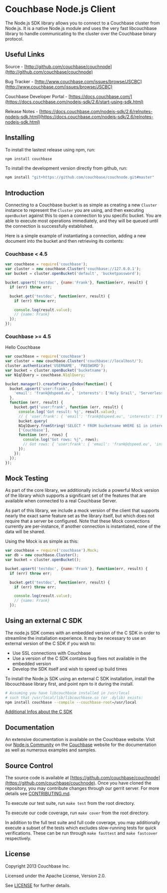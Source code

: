 # Couchbase Node.js Client

The Node.js SDK library allows you to connect to a Couchbase cluster from 
Node.js. It is a native Node.js module and uses the very fast libcouchbase 
library to handle communicating to the cluster over the Couchbase binary
protocol.


## Useful Links

Source - [http://github.com/couchbase/couchnode](http://github.com/couchbase/couchnode)

Bug Tracker - [http://www.couchbase.com/issues/browse/JSCBC](http://www.couchbase.com/issues/browse/JSCBC)

Couchbase Developer Portal - [https://docs.couchbase.com/](https://docs.couchbase.com/nodejs-sdk/2.6/start-using-sdk.html)

Release Notes - [https://docs.couchbase.com/nodejs-sdk/2.6/relnotes-nodejs-sdk.html](https://docs.couchbase.com/nodejs-sdk/2.6/relnotes-nodejs-sdk.html)

## Installing

To install the lastest release using npm, run:
```bash
npm install couchbase
```

To install the development version directly from github, run:
```bash
npm install "git+https://github.com/couchbase/couchnode.git#master"
```


## Introduction

Connecting to a Couchbase bucket is as simple as creating a new `Cluster` 
instance to represent the `Cluster` you are using, and then executing
`openBucket` against this to open a connection to you specific bucket.  You
are able to execute most operations immediately, and they will be queued
until the connection is successfully established.

Here is a simple example of instantiating a connection, adding a new document
into the bucket and then retrieving its contents:

### Couchbase < 4.5
```javascript
var couchbase = require('couchbase');
var cluster = new couchbase.Cluster('couchbase://127.0.0.1');
var bucket = cluster.openBucket('default', 'bucketpassword');

bucket.upsert('testdoc', {name:'Frank'}, function(err, result) {
  if (err) throw err;

  bucket.get('testdoc', function(err, result) {
    if (err) throw err;

    console.log(result.value);
    // {name: Frank}
  });
});
```

### Couchbase >= 4.5

Hello Couchbase
```js
var couchbase = require('couchbase')
var cluster = new couchbase.Cluster('couchbase://localhost/');
cluster.authenticate('USERNAME', 'PASSWORD');
var bucket = cluster.openBucket('bucketname');
var N1qlQuery = couchbase.N1qlQuery;

bucket.manager().createPrimaryIndex(function() {
  bucket.upsert('user:frank', {
    'email': 'frank@dspeed.eu', 'interests': ['Holy Grail', 'Serverless', 'Couchbase', 'JavaScript']
  },
  function (err, result) {
    bucket.get('user:frank', function (err, result) {
      console.log('Got result: %j', result.value);
      // { 'user:frank': { 'email': 'frank@dspeed.eu', 'interests': ['Holy Grail', 'Serverless', 'Couchbase', 'JavaScript'] }
      bucket.query(
      N1qlQuery.fromString('SELECT * FROM bucketname WHERE $1 in interests LIMIT 1'),
      ['Couchbase'],
      function (err, rows) {
        console.log("Got rows: %j", rows);
        // Got rows: { 'user:frank': { 'email': 'frank@dspeed.eu', 'interests': ['Holy Grail', 'Serverless', 'Couchbase', 'JavaScript'] }
      });
    });
  });
});
```


## Mock Testing

As part of the core library, we additionally include a powerful Mock version
of the library which supports a significant set of the features that are
available when connected to a real Couchbase Server.

As part of this library, we include a mock version of the client that supports
nearly the exact same feature set as the library itself, but which does not
require that a server be configured.  Note that these Mock connections currently
are per-instance, if another connection is instantiated, none of the data will
be shared.

Using the Mock is as simple as this:
```javascript
var couchbase = require('couchbase').Mock;
var db = new couchbase.Cluster();
var bucket = cluster.openBucket();

bucket.upsert('testdoc', {name:'Frank'}, function(err, result) {
  if (err) throw err;

  bucket.get('testdoc', function(err, result) {
    if (err) throw err;

    console.log(result.value);
    // {name: Frank}
  });
```

## Using an external C SDK

The node.js SDK comes with an embedded version of the C SDK in order to streamline the installation experience. It may be necessary to use an external version of the C SDK if you wish to:

- Use SSL connections with Couchbase
- Use a version of the C SDK contains bug fixes not available in the embedded version
- Develop the SDK itself and wish to speed up build times

To install the Node.js SDK using an external C SDK installation, install the libcouchbase library first, and point npm to it during the install.

```bash
# Assuming you have libcouchbase installed in /usr/local
# such that /usr/local/lib/libcouchbase.so (or .dylib) exists:
npm install couchbase --compile --couchbase-root=/usr/local
```

[Additional Infos about the C SDK](https://docs.couchbase.com/c-sdk/2.10/start-using-sdk.html)

## Documentation

An extensive documentation is available on the Couchbase website.  Visit our
[Node.js Community](http://couchbase.com/communities/nodejs) on
the [Couchbase](http://couchbase.com) website for the documentation as well as
numerous examples and samples.


## Source Control

The source code is available at
[https://github.com/couchbase/couchnode](https://github.com/couchbase/couchnode).
Once you have cloned the repository, you may contribute changes through our
gerrit server.  For more details see
[CONTRIBUTING.md](https://github.com/couchbase/couchnode/blob/master/CONTRIBUTING.md).

To execute our test suite, run `make test` from the root directory.

To execute our code coverage, run `make cover` from the root directory.

In addition to the full test suite and full code coverage, you may additionally
execute a subset of the tests which excludes slow-running tests for quick
verifications.  These can be run through `make fasttest` and `make fastcover`
respectively.

## License
Copyright 2013 Couchbase Inc.

Licensed under the Apache License, Version 2.0.

See
[LICENSE](https://github.com/couchbase/couchnode/blob/master/LICENSE)
for further details.
